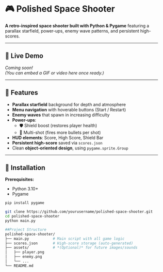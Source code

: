 # 🎮 Polished Space Shooter  
**A retro-inspired space shooter built with Python & Pygame** featuring a parallax starfield, power-ups, enemy wave patterns, and persistent high-scores.

---

## 🚀 Live Demo  
*Coming soon!*  
*(You can embed a GIF or video here once ready.)*

---

## 🎯 Features
- **Parallax starfield** background for depth and atmosphere  
- **Menu navigation** with hoverable buttons (Start / Restart)  
- **Enemy waves** that spawn in increasing difficulty  
- **Power-ups**:  
  - 🛡️ Shield boost (restores player health)  
  - 🔫 Multi-shot (fires more bullets per shot)  
- **HUD elements**: Score, High Score, Shield Bar  
- **Persistent high-score** saved via `scores.json`  
- Clean **object‑oriented design**, using `pygame.sprite.Group`

---

## 💾 Installation

**Prerequisites:**
- Python 3.10+  
- Pygame  

```bash
pip install pygame

git clone https://github.com/yourusername/polished-space-shooter.git
cd polished-space-shooter
python main.py

##Project Structure
polished-space-shooter/
├── main.py           # Main script with all game logic
├── scores.json       # High-score storage (auto-generated)
├── assets/           # *(Optional)* for future images/sounds
│   ├── player.png
│   ├── enemy.png
│   └── ...
└── README.md

